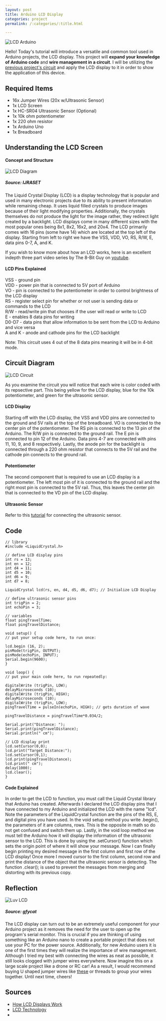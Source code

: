 ```yaml
---
layout: post
title: Arduino LCD Display
categories: project
permalink: /:categories/:title.html

---
```


![LCD Arduino](/ritish_blog/images/ledArduino.jpg)

Hello! Today's tutorial will introduce a versatile and common tool used in Arduino projects, the LCD display. This project will **expand your knowledge of Arduino code** and
**wire management in a circuit**. I will be utilizing the [previous project's circuit](https://ritishpaul.github.io/ritish_blog/project/Arduino-Ultrasonic-Sensor.html) and apply the LCD display to it
in order to show the application of this device.

## Required Items

- 16x Jumper Wires (20x w/Ultrasonic Sensor)
- 1x LCD Screen
- 1x HC-SR04 Ultrasonic Sensor (Optional)
- 1x 10k ohm potentiometer
- 1x 220 ohm resistor
- 1x Arduino Uno
- 1x Breadboard

## Understanding the LCD Screen

#### Concept and Structure

![LCD Diagram](/ritish_blog/images/lcddiagram.png)
##### Source: IJRASET

The Liquid Crystal Display (LCD) is a display technology that is popular and used in many electronic projects due to its ability to present information while remaining cheap. It uses
liquid filled crystals to produce images because of their light modifying properties. Additionally, the crystals themselves do not produce the light for the image rather, they
redirect light created by a backlight. LCD displays come in many different sizes with the most popular ones being 8x1, 8x2, 16x2, and 20x4. The LCD primarily comes with 16 pins (some have 14) which are located at the top left of the display.
Starting from left to right we have the VSS, VDD, VO, RS, R/W, E, data pins 0-7, A, and K.  

If you wish to know more about how an LCD works, here is an excellent indepth three part video series by The 8-Bit Guy on [youtube](https://www.youtube.com/watch?v=hZRL8luuPb8&t).

#### LCD Pins Explained

VSS - ground pin  
VDD - power pin that is connected to 5V port of Arduino  
VO - pin is connected to the potentiometer in order to control brightness of the LCD display  
RS - register select pin for whether or not user is sending data or commands to the LCD  
R/W - read/write pin that chooses if the user will read or write to LCD  
E - enables 8 data pins for writing  
D0-D7 - data pins that allow information to be sent from the LCD to Arduino and vice versa  
A and K - anode and cathode pins for the LCD backlight  

Note: This circuit uses 4 out of the 8 data pins meaning it will be in 4-bit mode.

## Circuit Diagram

![LCD Circuit](/ritish_blog/images/circuitlcd.PNG)

As you examine the circuit you will notice that each wire is color coded with its repsective part. This being yellow for the LCD display, blue for the 10k potentiometer, and green for the ultrasonic sensor.

#### LCD Display
Starting off with the LCD display, the VSS and VDD pins are connected to the ground and 5V rails at the top of the breadboard. VO is connected to the center pin of the potentiometer. The RS pin is connected to the 13 pin of the Arduino.
The R/W pin is connected to the ground rail. The E pin is connected to pin 12 of the Arduino. Data pins 4-7 are connected with pins 11, 10, 9, and 8 respectively. Lastly, the anode pin for the backlight is connected
through a 220 ohm resistor that connects to the 5V rail and the cathode pin connects to the ground rail.

#### Potentiometer

The second component that is required to use an LCD display is a potentiometer. The left most pin of it is connected to the ground rail and the right most pin is connected to the 5V rail. Thus, this leaves the center pin
that is connected to the VD pin of the LCD display.

#### Ultrasonic Sensor

Refer to this [tutorial](https://ritishpaul.github.io/ritish_blog/project/Arduino-Ultrasonic-Sensor.html) for connecting the ultrasonic sensor.

## Code

```
// library  
#include <LiquidCrystal.h>  

// define LCD display pins     
int rs = 13;  
int en = 12;  
int d4 = 11;  
int d5 = 10;  
int d6 = 9;  
int d7 = 8;  	 

LiquidCrystal lcd(rs, en, d4, d5, d6, d7); // Initialize LCD Display  

// define ultrasonic sensor pins  
int trigPin = 2;  
int echoPin = 3;  

// variables  
float pingTravelTime;  
float pingTravelDistance;  

void setup() {  
// put your setup code here, to run once:  

lcd.begin (16, 2);  
pinMode(trigPin, OUTPUT);  
pinMode(echoPin, INPUT);  
Serial.begin(9600);  
}  

void loop() {  
// put your main code here, to run repeatedly:  

digitalWrite (trigPin, LOW);  
delayMicroseconds (10);  
digitalWrite (trigPin, HIGH);  
delayMicroseconds (10);  
digitalWrite (trigPin, LOW);  
pingTravelTime = pulseIn(echoPin, HIGH); // gets duration of wave  

pingTravelDistance = pingTravelTime*0.034/2;  

Serial.print("Distance: ");  
Serial.print(pingTravelDistance);  
Serial.println(" cm");  

// LCD display print  
lcd.setCursor(0,0);  
lcd.print("Target Distance:");  
lcd.setCursor(0,1);  
lcd.print(pingTravelDistance);  
lcd.print(" cm");  
delay(1000);  
lcd.clear();  
}  
```

#### Code Explained

In order to get the LCD to function, you must call the Liquid Crystal library that Arduino has created. Afterwards I declared the LCD display pins that I have connected to my Arduino and initialized the LCD with the name "lcd".
Note the parameters of the LiquidCrystal function are the pins of the RS, E, and digital pins you have used. In the void setup method you write .begin(), the parameters of it are columns, rows. This is the opposite
in math so do not get confused and switch them up. Lastly, in the void loop method we must tell the Arduino how it will display the information of the ultrasonic sensor to the LCD.
This is done by using the .setCursor() function which sets the origin point of where it will show your message. Now I can finally begin printing my desired message in the first column and first row of the LCD display!
Once more I moved cursor to the first column, second row and print the distance of the object that the ultrasonic sensor is detecting. The function .clear(); is used to prevent the messages from merging and distorting
with its previous copy.

## Reflection

![Luv LCD](/ritish_blog/images/luvlcd.gif)
##### Source: gfycat

The LCD display can turn out to be an extremely useful component for your Arduino project as it removes the need for the user to open up the program's serial monitor. This is crucial
if you are thinking of using something like an Arduino nano to create a portable project that does not use your PC for the power source. Additionally, for new Arduino users
it is one of the first times they will realize the importance of wire management. Although I tried my best with connecting the wires as neat as possible, it still looks clogged with jumper wires everywhere.
Now imagine this on a large scale project like a drone or RC car! As a result, I would recommend buying U shaped jumper wires like [these](https://amzn.to/2F8kuF8) or threads to group your wires together. Until next time, cheers!

## Sources
- [How LCD Displays Work](https://bit.ly/2DBFFPs)
- [LCD Technology](https://www.xenarc.com/lcd-technology.html)
- 

